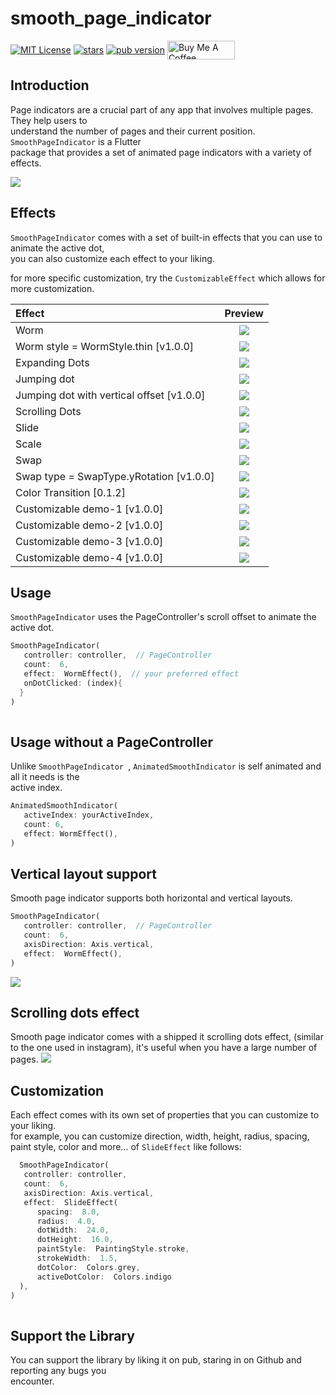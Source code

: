 
# smooth_page_indicator
  <p >  
<a href="https://img.shields.io/badge/License-MIT-green"><img   
align="center" src="https://img.shields.io/badge/License-MIT-green" alt="MIT License"></a>    
<a href="https://github.com/Milad-Akarie/smooth_page_indicator/stargazers"><img align="center" src="https://img.shields.io/github/stars/Milad-Akarie/smooth_page_indicator?style=flat&logo=github&colorB=green&label=stars" alt="stars"></a>    
<a href="https://pub.dev/packages/smooth_page_indicator/versions/1.0.0"><img   
align="center" src="https://img.shields.io/pub/v/smooth_page_indicator.svg" alt="pub version"></a>    
<a href="https://www.buymeacoffee.com/miladakarie" target="_blank"><img align="center" src="https://cdn.buymeacoffee.com/buttons/v2/default-yellow.png" alt="Buy Me A Coffee" height="30px" width= "108px"></a>  
</p>    

## Introduction
Page indicators are a crucial part of any app that involves multiple pages. They help users to  
understand the number of pages and their current position. `SmoothPageIndicator` is a Flutter  
package that provides a set of animated page indicators with a variety of effects.

![](https://github.com/Milad-Akarie/smooth_page_indicator/blob/master/demo/four_squares_demo.gif?raw=true)


## Effects
`SmoothPageIndicator` comes with a set of built-in effects that you can use to animate the active dot,  
you can also customize each effect to your liking.

for more specific customization, try the `CustomizableEffect` which allows for more customization.

| Effect                                    |                                                         Preview                                                          |  
|:------------------------------------------|:------------------------------------------------------------------------------------------------------------------------:|  
| Worm                                      |              ![](https://github.com/Milad-Akarie/smooth_page_indicator/blob/master/demo/worm.gif?raw=true)               |
| Worm  style = WormStyle.thin [v1.0.0]     |            ![](https://github.com/Milad-Akarie/smooth_page_indicator/blob/master/demo/worm-thin.gif?raw=true)            |
| Expanding Dots                            |          ![](https://github.com/Milad-Akarie/smooth_page_indicator/blob/master/demo/expanding-dot.gif?raw=true)          |
| Jumping dot                               |           ![](https://github.com/Milad-Akarie/smooth_page_indicator/blob/master/demo/jumping-dot.gif?raw=true)           | 
| Jumping dot with vertical offset [v1.0.0] | ![](https://github.com/Milad-Akarie/smooth_page_indicator/blob/master/demo/jumping-dot-effect-with-voffset.gif?raw=true) | 
| Scrolling Dots                            |        ![](https://github.com/Milad-Akarie/smooth_page_indicator/blob/master/demo/scrolling-dots-2.gif?raw=true)         | 
| Slide                                     |              ![](https://github.com/Milad-Akarie/smooth_page_indicator/blob/master/demo/slide.gif?raw=true)              |
| Scale                                     |              ![](https://github.com/Milad-Akarie/smooth_page_indicator/blob/master/demo/scale.gif?raw=true)              | 
| Swap                                      |              ![](https://github.com/Milad-Akarie/smooth_page_indicator/blob/master/demo/swap.gif?raw=true)               | 
| Swap type = SwapType.yRotation [v1.0.0]   |         ![](https://github.com/Milad-Akarie/smooth_page_indicator/blob/master/demo/swap-yrotation.gif?raw=true)          |
| Color Transition [0.1.2]                  |        ![](https://github.com/Milad-Akarie/smooth_page_indicator/blob/master/demo/color-transition.gif?raw=true)         | 
| Customizable demo-1 [v1.0.0]              |         ![](https://github.com/Milad-Akarie/smooth_page_indicator/blob/master/demo/custimizable-1.gif?raw=true)          | 
| Customizable demo-2 [v1.0.0]              |         ![](https://github.com/Milad-Akarie/smooth_page_indicator/blob/master/demo/customizable-2.gif?raw=true)          | 
| Customizable demo-3 [v1.0.0]              |         ![](https://github.com/Milad-Akarie/smooth_page_indicator/blob/master/demo/customizable-3.gif?raw=true)          | 
| Customizable demo-4 [v1.0.0]              |         ![](https://github.com/Milad-Akarie/smooth_page_indicator/blob/master/demo/customizable-4.gif?raw=true)          |

## Usage
`SmoothPageIndicator` uses the PageController's scroll offset to animate the active dot.

```dart
SmoothPageIndicator(    
   controller: controller,  // PageController    
   count:  6,    
   effect:  WormEffect(),  // your preferred effect    
   onDotClicked: (index){    
  }
)    
   
```   
## Usage without a PageController
Unlike `SmoothPageIndicator `, `AnimatedSmoothIndicator` is self animated and all it needs is the  
active index.

```dart 
AnimatedSmoothIndicator(    
   activeIndex: yourActiveIndex,    
   count: 6,    
   effect: WormEffect(), 
)    
```   
## Vertical layout support
Smooth page indicator supports both horizontal and vertical layouts.

```dart  
SmoothPageIndicator(    
   controller: controller,  // PageController    
   count:  6,    
   axisDirection: Axis.vertical,    
   effect:  WormEffect(), 
)    
```
![](https://github.com/Milad-Akarie/smooth_page_indicator/blob/master/demo/vertical_demo.gif?raw=true)

## Scrolling dots effect
Smooth page indicator comes with a shipped it scrolling dots effect, (similar to the one used in instagram), it's useful when you have a large number of pages.
![](https://github.com/Milad-Akarie/smooth_page_indicator/blob/master/demo/smooth_page_indicator_demo_4.gif?raw=true)

## Customization
Each effect comes with its own set of properties that you can customize to your liking.   
for example, you can customize direction, width, height, radius, spacing, paint style, color and more... of `SlideEffect` like follows:

```dart 
  SmoothPageIndicator(    
   controller: controller,    
   count:  6,    
   axisDirection: Axis.vertical,    
   effect:  SlideEffect(    
      spacing:  8.0,    
      radius:  4.0,    
      dotWidth:  24.0,    
      dotHeight:  16.0,    
      paintStyle:  PaintingStyle.stroke,    
      strokeWidth:  1.5,    
      dotColor:  Colors.grey,    
      activeDotColor:  Colors.indigo    
  ), 
)    
   
```   

## Support the Library

You can support the library by liking it on pub, staring in on Github and reporting any bugs you  
encounter.